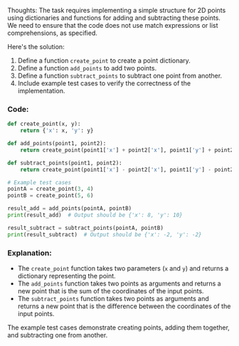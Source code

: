 Thoughts: The task requires implementing a simple structure for 2D points using dictionaries and functions for adding and subtracting these points. We need to ensure that the code does not use match expressions or list comprehensions, as specified.

Here's the solution:

1. Define a function `create_point` to create a point dictionary.
2. Define a function `add_points` to add two points.
3. Define a function `subtract_points` to subtract one point from another.
4. Include example test cases to verify the correctness of the implementation.

### Code:
```py
def create_point(x, y):
    return {'x': x, 'y': y}

def add_points(point1, point2):
    return create_point(point1['x'] + point2['x'], point1['y'] + point2['y'])

def subtract_points(point1, point2):
    return create_point(point1['x'] - point2['x'], point1['y'] - point2['y'])

# Example test cases
pointA = create_point(3, 4)
pointB = create_point(5, 6)

result_add = add_points(pointA, pointB)
print(result_add)  # Output should be {'x': 8, 'y': 10}

result_subtract = subtract_points(pointA, pointB)
print(result_subtract)  # Output should be {'x': -2, 'y': -2}
```

### Explanation:
- The `create_point` function takes two parameters (`x` and `y`) and returns a dictionary representing the point.
- The `add_points` function takes two points as arguments and returns a new point that is the sum of the coordinates of the input points.
- The `subtract_points` function takes two points as arguments and returns a new point that is the difference between the coordinates of the input points.

The example test cases demonstrate creating points, adding them together, and subtracting one from another.